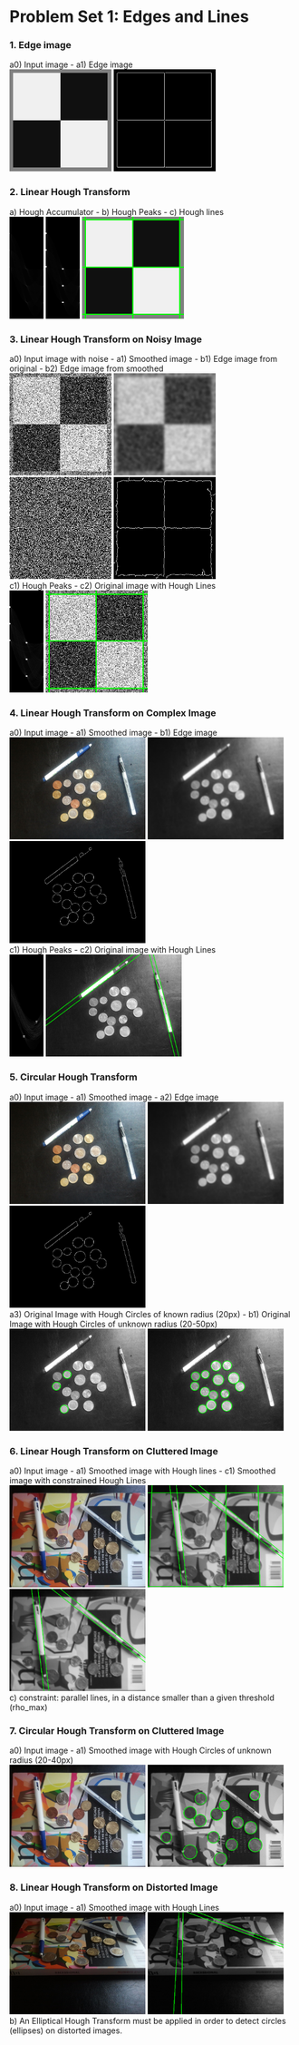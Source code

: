 # Problem Set 1: Edges and Lines

### 1. Edge image
a0) Input image - a1) Edge image  
<img src="input/ps1-input0.png" height="180">
<img src="output/ps1-1-a-1.png" height="180">

### 2. Linear Hough Transform
a) Hough Accumulator - b) Hough Peaks - c) Hough lines  
<img src="output/ps1-2-a-1.png" height="180" width="60">
<img src="output/ps1-2-b-1.png" height="180" width="60">
<img src="output/ps1-2-c-1.png" height="180">

### 3. Linear Hough Transform on Noisy Image
a0) Input image with noise - a1) Smoothed image - b1) Edge image from original - b2) Edge image from smoothed  
<img src="input/ps1-input0-noise.png" height="180">
<img src="output/ps1-3-a-1.png" height="180">
<img src="output/ps1-3-b-1.png" height="180">
<img src="output/ps1-3-b-2.png" height="180">  
c1) Hough Peaks - c2) Original image with Hough Lines  
<img src="output/ps1-3-c-1.png" height="180" width="60">
<img src="output/ps1-3-c-2.png" height="180">

### 4. Linear Hough Transform on Complex Image
a0) Input image - a1) Smoothed image - b1) Edge image  
<img src="input/ps1-input1.png" height="180">
<img src="output/ps1-4-a-1.png" height="180">
<img src="output/ps1-4-b-1.png" height="180">  
c1) Hough Peaks - c2) Original image with Hough Lines  
<img src="output/ps1-4-c-1.png" height="180" width="60">
<img src="output/ps1-4-c-2.png" height="180">

### 5. Circular Hough Transform
a0) Input image - a1) Smoothed image - a2) Edge image  
<img src="input/ps1-input1.png" height="180">
<img src="output/ps1-5-a-1.png" height="180">
<img src="output/ps1-5-a-2.png" height="180">  
a3) Original Image with Hough Circles of known radius (20px) - b1) Original Image with Hough Circles of unknown radius (20-50px)  
<img src="output/ps1-5-a-3.png" height="180">
<img src="output/ps1-5-b-1.png" height="180">  

### 6. Linear Hough Transform on Cluttered Image
a0) Input image - a1) Smoothed image with Hough lines - c1) Smoothed image with constrained Hough Lines  
<img src="input/ps1-input2.png" height="180">
<img src="output/ps1-6-a-1.png" height="180">
<img src="output/ps1-6-c-1.png" height="180">  
c) constraint: parallel lines, in a distance smaller than a given threshold (rho_max)

### 7. Circular Hough Transform on Cluttered Image
a0) Input image - a1) Smoothed image with Hough Circles of unknown radius (20-40px)  
<img src="input/ps1-input2.png" height="180">
<img src="output/ps1-7-a-1.png" height="180">  

### 8. Linear Hough Transform on Distorted Image
a0) Input image - a1) Smoothed image with Hough Lines  
<img src="input/ps1-input3.png" height="180">
<img src="output/ps1-8-a-1.png" height="180">  
b) An Elliptical Hough Transform must be applied in order
to detect circles (ellipses) on distorted images.  
